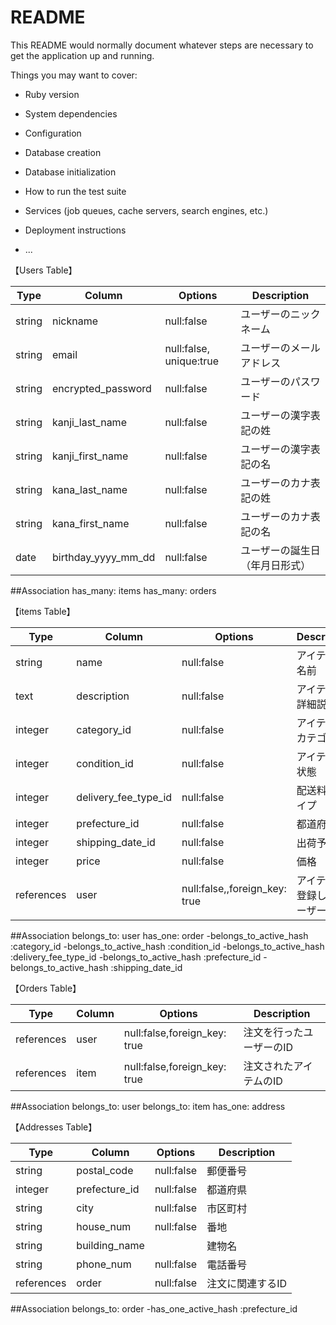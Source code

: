 # README

This README would normally document whatever steps are necessary to get the
application up and running.

Things you may want to cover:

* Ruby version

* System dependencies

* Configuration

* Database creation

* Database initialization

* How to run the test suite

* Services (job queues, cache servers, search engines, etc.)

* Deployment instructions

* ...


【Users Table】

| Type                | Column              | Options        | Description                             |
| ------------------- | ------------------- | -------------- | ----------------------------------------|
| string              | nickname            | null:false     | ユーザーのニックネーム                      |
| string              | email               | null:false, unique:true     | ユーザーのメールアドレス       |
| string              | encrypted_password  | null:false     | ユーザーのパスワード                       |
| string              | kanji_last_name     | null:false     | ユーザーの漢字表記の姓                      |
| string              | kanji_first_name    | null:false     | ユーザーの漢字表記の名                      |
| string              | kana_last_name      | null:false     | ユーザーのカナ表記の姓                      |
| string              | kana_first_name     | null:false     | ユーザーのカナ表記の名                      |
| date                | birthday_yyyy_mm_dd | null:false     | ユーザーの誕生日（年月日形式）               |

##Association
has_many: items
has_many: orders


【items Table】

| Type                 | Column              | Options        | Description                                  |
| -------------------  | ------------------- | ---------------------------------- | -------------------------|
| string               | name                | null:false                         | アイテムの名前              |
| text                 | description         | null:false                         | アイテムの詳細説明           |
| integer              | category_id         | null:false                         | アイテムのカテゴリ           |
| integer              | condition_id        | null:false                         | アイテムの状態              |
| integer              | delivery_fee_type_id| null:false                         | 配送料のタイプ              |
| integer              | prefecture_id       | null:false                         | 都道府県                   |
| integer              | shipping_date_id    | null:false                         | 出荷予定日                 |
| integer              | price               | null:false                         | 価格                      |
| references           | user                | null:false,,foreign_key: true      | アイテムを登録したユーザーのID|   

##Association
belongs_to: user
has_one: order
-belongs_to_active_hash :category_id
-belongs_to_active_hash :condition_id
-belongs_to_active_hash :delivery_fee_type_id
-belongs_to_active_hash :prefecture_id
-belongs_to_active_hash :shipping_date_id



【Orders Table】

| Type                | Column              | Options                         | Description            |
| ------------------- | ------------------- | --------------------------------| -----------------------|
| references          | user                | null:false,foreign_key: true    | 注文を行ったユーザーのID   |
| references          | item                | null:false,foreign_key: true    | 注文されたアイテムのID     |

##Association
belongs_to: user
belongs_to: item
has_one: address


【Addresses Table】

| Type                | Column              | Options        | Description                             |
| ------------------- | ------------------- | -------------- | ----------------------------------------|
| string              | postal_code         | null:false     | 郵便番号                                 |
| integer             | prefecture_id       | null:false     | 都道府県                                 |
| string              | city                | null:false     | 市区町村                                 |
| string              | house_num           | null:false     | 番地                                     |
| string              | building_name       |                | 建物名                                   |
| string              | phone_num           | null:false     | 電話番号                                 |
| references          | order               | null:false     | 注文に関連するID                          |

##Association
belongs_to: order
-has_one_active_hash :prefecture_id

